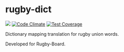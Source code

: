 # rugby-dict

[![](https://api.travis-ci.org/dripcoffee/rugby-dict.svg)](https://travis-ci.org/dripcoffee/rugby-dict)
[![Code Climate](https://codeclimate.com/github/dripcoffee/rugby-dict/badges/gpa.svg)](https://codeclimate.com/github/dripcoffee/rugby-dict)
[![Test Coverage](https://codeclimate.com/github/dripcoffee/rugby-dict/badges/coverage.svg)](https://codeclimate.com/github/dripcoffee/rugby-dict/coverage)

Dictionary mapping translation for rugby union words.

Developed for Rugby-Board.
